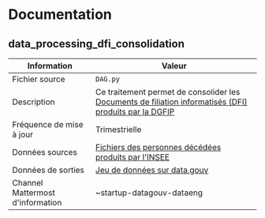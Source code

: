 # Documentation

## data_processing_dfi_consolidation

| Information | Valeur |
| -------- | -------- |
| Fichier source     | `DAG.py`     |
| Description | Ce traitement permet de consolider les [Documents de filiation informatisés (DFI) produits par la DGFIP](https://www.data.gouv.fr/datasets/documents-de-filiation-informatises-dfi-des-parcelles/)  |
| Fréquence de mise à jour | Trimestrielle |
| Données sources| [Fichiers des personnes décédées produits par l'INSEE](https://www.data.gouv.fr/datasets/documents-de-filiation-informatises-dfi-des-parcelles/) |
| Données de sorties | [Jeu de données sur data.gouv](https://www.data.gouv.fr/fr/datasets/agregation-des-fichiers-de-donnees-dfi/) |
| Channel Mattermost d'information | ~startup-datagouv-dataeng |
